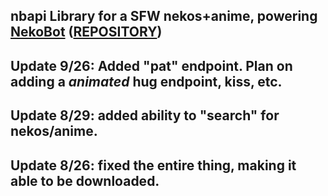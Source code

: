 nbapi
Library for a SFW nekos+anime, powering [NekoBot](http://neko-bot.net)  ([REPOSITORY](https://github.com/lazyneko1/NekoBot))
-----------------------------
Update 9/26:
Added "pat" endpoint. Plan on adding a *animated* hug endpoint, kiss, etc.
-----------------------------
Update 8/29:
added ability to "search" for nekos/anime.
-----------------------------------
Update 8/26:
fixed the entire thing, making it able to be downloaded.
----------------------------------------
